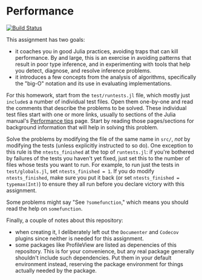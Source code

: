 # Performance

[![Build Status](https://github.com/AdvancedScientificComputingInJuliaWashU/Performance.jl/workflows/CI/badge.svg)](https://github.com/AdvancedScientificComputingInJuliaWashU/Performance.jl/actions)

This assignment has two goals:
- it coaches you in good Julia practices, avoiding traps that can kill performance. By and large, this is an exercise in avoiding patterns that result in poor type inference, and in experimenting with tools that help you detect, diagnose, and resolve inference problems.
- it introduces a few concepts from the analysis of algorithms, specifically the "big-O" notation and its use in evaluating implementations.

For this homework, start from the `test/runtests.jl` file, which mostly just `include`s a number of individual test files.
Open them one-by-one and read the comments that describe the problems to be solved.
These individual test files start with one or more links, usually to sections of the Julia manual's [Performance tips](https://docs.julialang.org/en/v1/manual/performance-tips/) page. Start by reading those pages/sections for background information that will help in solving this problem.

Solve the problems by modifying the file of the same name in `src/`, *not* by modifying the tests (unless explicitly instructed to so do).
One exception to this rule is the `ntests_finished` at the top of `runtests.jl`: if you're bothered by failures of the
tests you haven't yet fixed, just set this to the number of files whose tests you want to run. For example, to run
just the tests in `test/globals.jl`, set `ntests_finished = 1`. If you do modify `ntests_finished`,
make sure you put it back (or set `ntests_finished = typemax(Int)`) to ensure they all run before
you declare victory with this assignment.

Some problems might say "See `?somefunction`," which means you should read the help on `somefunction`.

Finally, a couple of notes about this repository:
- when creating it, I deliberately left out the `Documenter` and `Codecov` plugins since neither is needed
for this assignment.
- some packages like ProfileView are listed as depenencies of this repository. This is for your convenience, but
  any real package generally shouldn't include such dependencies. Put them in your default environment instead,
  reserving the package environment for things actually needed by the package.
